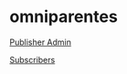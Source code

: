 # omniparentes

[Publisher Admin ](https://ashishpreeti.github.io/omniparentes/ "Publisher Admin Page")


[Subscribers ](https://ashishpreeti.github.io/omniparentes/subscriber.html "Subscriber Page")
